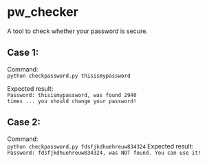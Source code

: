 # pw_checker
A tool to check whether your password is secure.
<h2>Case 1:</h2>
Command:<br>
<code>python checkpassword.py thisismypassword</code>

Expected result:<br>
<code>Password: thisismypassword, was found 2940 times ... you should change your password!</code>
<br>
<h2>Case 2:</h2>
Command:<br>
<code>python checkpassword.py fdsfjkdhuehreuw834324</code>
Expected result:<br>
<code>Password: fdsfjkdhuehreuw834324, was NOT found. You can use it!</code>
